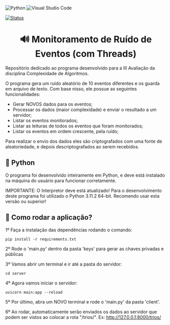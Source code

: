![Python](https://img.shields.io/badge/python-3670A0?style=for-the-badge&logo=python&logoColor=ffdd54) ![Visual Studio Code](https://img.shields.io/badge/Visual%20Studio%20Code-0078d7.svg?style=for-the-badge&logo=visual-studio-code&logoColor=white)

[![Status](https://img.shields.io/badge/Status-Concluído-blue)]()

<h1 align="center">🔊 Monitoramento de Ruído de Eventos (com Threads)</h1>

Repositório dedicado ao programa desenvolvido para a III Avaliação da disciplina Complexidade de Algoritmos.

O programa gera um ruído aleatório de 10 eventos diferentes e os guarda em arquivo de texto. Com base nisso, ele possue as seguintes funcionalidades:

- Gerar NOVOS dados para os eventos;
- Processar os dados (maior complexidade) e enviar o resultado a um servidor;
- Listar os eventos monitorados;
- Listar as leituras de todos os eventos que foram monitorados;
- Listar os eventos em ordem crescente, pela ruído;

Para realizar o envio dos dados eles são criptografados com uma fonte de aleatoriedade, e depois descriptografados ao serem recebidos.

<h2>🐍 Python</h2>
O programa foi desenvolvido inteiramente em Python, e deve está instalado na máquina do usuário para funcionar corretamente.

IMPORTANTE: O Interpretor deve está atualizado! Para o desenvolvimento deste programa foi utilizado o Python 3.11.2 64-bit. Recomendo usar esta versão ou superior!

<h2>🏃 Como rodar a aplicação?</h2>

1º Faça a instalação das dependências rodando o comando:

```
pip install -r requirements.txt
```

2º Rode o 'main.py' dentro da pasta 'keys' para gerar as chaves privadas e públicas

3º Vamos abrir um terminal e ir até a pasta do servidor:

```
cd server
```

4º Agora vamos iniciar o servidor:

```
uvicorn main:app --reload
```

5º Por último, abra um NOVO terminal e rode o 'main.py' da pasta 'client'.

6º Ao rodar, automaticamente serão enviados os dados ao servidor que podem ser vistos ao colocar a rota "/trios/". Ex: http://127.0.0.1:8000/trios/
